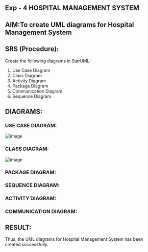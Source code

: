 ## Exp - 4 HOSPITAL MANAGEMENT SYSTEM

## AIM:To create UML diagrams for Hospital Management System
## SRS (Procedure):

Create the following diagrams in StarUML:
1) Use Case Diagram
2) Class Diagram
3) Activity Diagram
4) Package Diagram
5) Communication Diagram
6) Sequence Diagram


## DIAGRAMS:
### USE CASE DIAGRAM:
![image](https://github.com/user-attachments/assets/5410b5a5-c1c1-44aa-934a-a5e4689b7fd4)
### CLASS DIAGRAM:
![image](https://github.com/user-attachments/assets/e78bbfc1-d818-412c-bdc9-0abc31122ecd)
### PACKAGE DIAGRAM:

### SEQUENCE DIAGRAM:

### ACTIVITY DIAGRAM:

### COMMUNICATION DIAGRAM:


## RESULT:
Thus, the UML diagrams for Hospital Management System has been created successfully.
